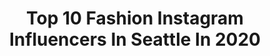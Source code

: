 ---
title: Top 10 Fashion Instagram Influencers In Seattle In 2020
description: >-
  Find top fashion Instagram influencers in Seattle in 2020. Most popular hashtags: #seattle #ad #tbt.
platform: Instagram
hits: 126
text_top: Identify the best Instagram influencers on inBeat.
text_bottom: Our database has 126 Instagram influencers like this in Seattle, United States for you to collaborate.
profiles:
  - username: "barbarakvelstein"
    fullname: >-
      Barbara Kvelstein 🇪🇪✈️
    bio: >-
      Human Rights Lawyer, Former Athlete and Model. 🌿Plant-based #animalrights #fashion #fitnesslover
    location: "United States"
    followers: 4584
    engagement: 1549
    commentsToLikes: 0.044970
    id: ck6000b2fcpzc0i1464nbfce4
    verified: false
    hashtags: "#seattle, #africanature, #travelawesome, #christmasdecor"
  - username: "mrrlittle"
    fullname: >-
      Rashad Little
    bio: >-
      📍Seattle • Fashion | Lifestyle • @Wilhelminamodels • Email For Business Inquiries
    location: "United States"
    followers: 92891
    engagement: 558
    commentsToLikes: 0.026237
    id: ck0w2xgsiqm9e0i19j0appqok
    verified: false
    hashtags: "#fallstyle, #mensfashion, #diningelevated, #menfashion"
  - username: "jordenjakobs"
    fullname: >-
      Jorden Jakobs
    bio: >-
      I am deeply in love with being alive. Seattle Fashion Blogger.
    location: "United States"
    followers: 14114
    engagement: 478
    commentsToLikes: 0.050647
    id: ck5q0o51c6xbu0i11vodt1tcd
    verified: false
    hashtags: "#seattlehairstylist, #overtonecolor, #solodiscovid, #blackouttuesday"
  - username: "ibett.nails"
    fullname: >-
      💎Ibett Nails LLC💎
    bio: >-
      💅IFSY Instructor 🌷Professional Profile 📹Tutorial videos ⭐️Tiktok 👉🏻 Ibett Nails 🌈Shop ⤵️🔝🛍 @ibettnailsproducts
    location: "United States"
    followers: 148390
    engagement: 123
    commentsToLikes: 0.020021
    id: ck0vzy9gtbgy20i19d9ihz3ws
    verified: false
    hashtags: ""
  - username: "shaughncooper"
    fullname: >-
      Shaughn Cooper
    bio: >-
      I’ve been here before 🕊 Plant Dad: Rylo and Zen 🌱 Co-founder: @community.of.creatives 🌐 Member of: @creativehandsdc 📸
    location: "United States"
    followers: 11037
    engagement: 542
    commentsToLikes: 0.056526
    id: ck0ud6joeiegt0i19rlrfhheh
    verified: false
    hashtags: "#photoshoot, #photography, #tcforever, #dmvphotographer"
  - username: "chaydreaminstyle"
    fullname: >-
      Chaylee Ann
    bio: >-
      Fashion ➵ Lifestyle Seattle, WA ☮︎✼♡☽♫☯︎ Spreading good vibes since ‘95 @lulus ambassador
    location: "United States"
    followers: 6504
    engagement: 680
    commentsToLikes: 0.158238
    id: ck0w1n14vk55e0i1911p8onkm
    verified: false
    hashtags: "#liketkit"
  - username: "five.foot.fashion"
    fullname: >-
      McKenna Page
    bio: >-
      5’ Tall | #Seattle Native | Fashion Major | Account Manager | Retired NCAA Gymnast | 🐶 #DogMom to @life.of.my | 👫@_couchwithanf_ | ✈️ #Maui
    location: "United States"
    followers: 47002
    engagement: 188
    commentsToLikes: 0.155158
    id: ck0vv6pbpns9f0i19qzajgsjc
    verified: false
    hashtags: "#everystitchcounts, #forwomenbywomen, #sponsored, #bohostyle"
  - username: "kathecomk"
    fullname: >-
      KATHE LONG • SEATTLE BLOGGER
    bio: >-
      Seattle, US fashion • beauty • lifestyle contact: kathe_long@hotmail.com International student: Software development
    location: "United States"
    followers: 18135
    engagement: 722
    commentsToLikes: 0.054772
    id: ck8tblz2cw6ey0j78xo640c9m
    verified: false
    hashtags: "#outfit, #tbt, #falltrends, #afforfablefashion"
  - username: "ashleyjtodd"
    fullname: >-
      Ashley🌻
    bio: >-
      • Wife • Mother • Life & Style • Food • Fashion • Holidays • Travel • Seattle 🌲 💌ashleyjustinetodd@gmail.com
    location: "United States"
    followers: 42432
    engagement: 95
    commentsToLikes: 0.202638
    id: ck5qcuq83sf4x0i113fv2uh2y
    verified: false
    hashtags: "#sleepinecofabric, #sharenicks, #ad, #socialspotters"
  - username: "blythehill"
    fullname: >-
      Blythe Hill
    bio: >-
      @Dressember CEO/Founder Ethical fashion enthusiast 👗 Seattle 🌧 + LA ☀️ We can end human trafficking in our lifetime. Join me:
    location: "United States"
    followers: 7055
    engagement: 583
    commentsToLikes: 0.094710
    id: ck5hfdf99wyk80i11g4sd5fch
    verified: true
    hashtags: "#humantrafficking, #endit, #dressember, #trafficking"
---